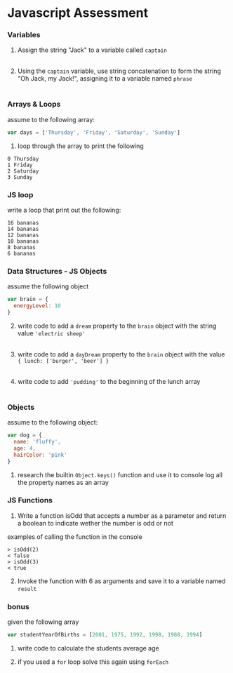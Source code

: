 # Javascript Assessment


### Variables

1. Assign the string "Jack" to a variable called `captain`
<br><br>

2. Using the `captain` variable, use string concatenation to form the string "Oh Jack, my Jack!", assigning it to a variable named `phrase`
<br><br>

### Arrays & Loops

assume to the following array:

```javascript
var days = ['Thursday', 'Friday', 'Saturday', 'Sunday']
```

1. loop through the array to print the following

```
0 Thursday
1 Friday
2 Saturday
3 Sunday
```

### JS loop

write a loop that print out the following:

```
16 bananas
14 bananas
12 bananas
10 bananas
8 bananas
6 bananas
```

### Data Structures - JS Objects

assume the following object
```javascript
var brain = {
  energyLevel: 10
}
```

2. write code to add a `dream` property to the `brain` object with the string value `'electric sheep'`
<br><br>

3. write code to add a `dayDream` property to the `brain` object with the value `{ lunch: ['burger', 'beer'] }` 
<br><br>

4. write code to add `'pudding'` to the beginning of the lunch array
<br><br>

### Objects

assume to the following object:

```javascript
var dog = {
  name: 'fluffy',
  age: 4,
  hairColor: 'pink'
}
```

1. research the builtin `Object.keys()` function and use it to console log all the property names as an array


### JS Functions

1. Write a function isOdd that accepts a number as a parameter and return a boolean to indicate wether the number is odd or not

examples of calling the function in the console
```
> isOdd(2)
< false
> isOdd(3)
< true
```

2. Invoke the function with 6 as arguments and save it to a variable named `result`

### bonus

given the following array
```javascript
var studentYearOfBirths = [2001, 1975, 1992, 1998, 1988, 1994]
```
1. write code to calculate the students average age

2. if you used a `for` loop solve this again using `forEach`



